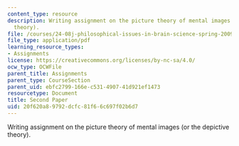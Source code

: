 ```yaml
---
content_type: resource
description: Writing assignment on the picture theory of mental images (or the depictive
  theory).
file: /courses/24-08j-philosophical-issues-in-brain-science-spring-2009/20f620a89792dcfc81f66c697f02b6d7_MIT24_08JS09_assn04.pdf
file_type: application/pdf
learning_resource_types:
- Assignments
license: https://creativecommons.org/licenses/by-nc-sa/4.0/
ocw_type: OCWFile
parent_title: Assignments
parent_type: CourseSection
parent_uid: ebfc2799-166e-c531-4907-41d921ef1473
resourcetype: Document
title: Second Paper
uid: 20f620a8-9792-dcfc-81f6-6c697f02b6d7
---
```

Writing assignment on the picture theory of mental images (or the depictive theory).